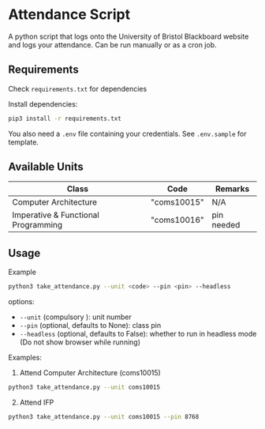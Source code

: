 # Attendance Script

A python script that logs onto the University of Bristol Blackboard website and logs your attendance. Can be run manually or as a cron job.

## Requirements

Check `requirements.txt` for dependencies

Install dependencies:

```sh
pip3 install -r requirements.txt
```

You also need a `.env` file containing your credentials. See `.env.sample` for template.

## Available Units

| Class                               | Code          | Remarks    |
| ----------------------------------- | ------------- | ---------- |
| Computer Architecture               | "coms10015"   | N/A        |
| Imperative & Functional Programming | "coms10016"   | pin needed |


## Usage

Example

```sh
python3 take_attendance.py --unit <code> --pin <pin> --headless
```

options:

- `--unit` (compulsory ): unit number
- `--pin` (optional, defaults to None): class pin
- `--headless` (optional, defaults to False): whether to run in headless mode (Do not show browser while running)


Examples:

1. Attend Computer Architecture (coms10015)

```sh
python3 take_attendance.py --unit coms10015
```

2. Attend IFP

```sh
python3 take_attendance.py --unit coms10015 --pin 8768
```